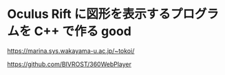 # Oculus Rift に図形を表示するプログラムを C++ で作る good
https://marina.sys.wakayama-u.ac.jp/~tokoi/

https://github.com/BIVROST/360WebPlayer
